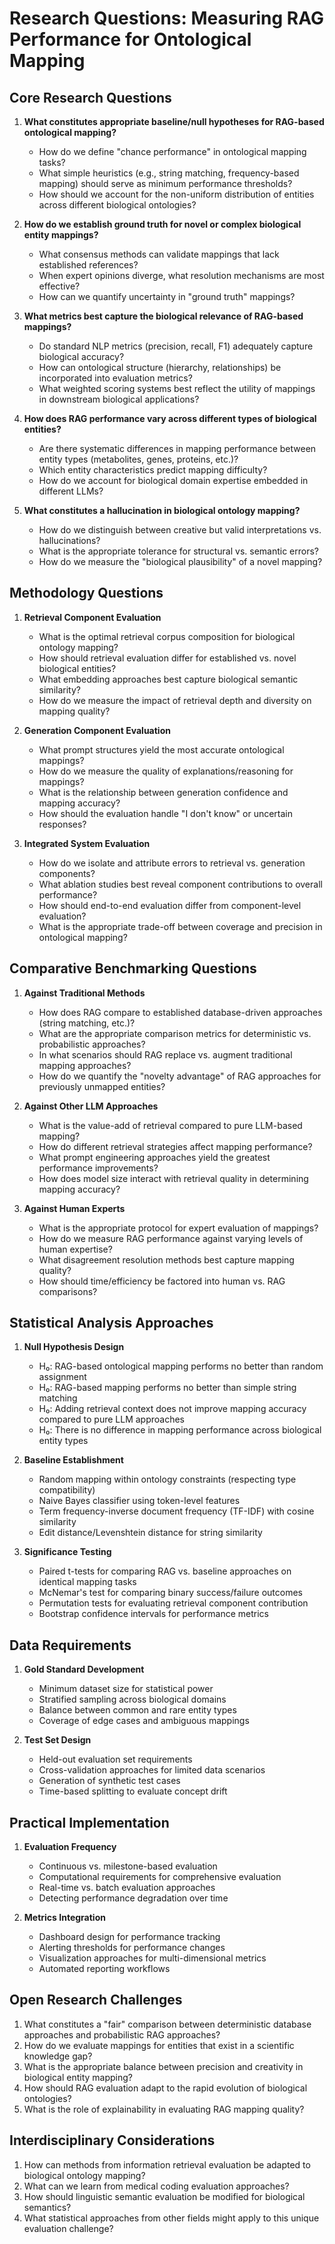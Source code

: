 # Research Questions: Measuring RAG Performance for Ontological Mapping

## Core Research Questions

1. **What constitutes appropriate baseline/null hypotheses for RAG-based ontological mapping?**
   - How do we define "chance performance" in ontological mapping tasks?
   - What simple heuristics (e.g., string matching, frequency-based mapping) should serve as minimum performance thresholds?
   - How should we account for the non-uniform distribution of entities across different biological ontologies?

2. **How do we establish ground truth for novel or complex biological entity mappings?**
   - What consensus methods can validate mappings that lack established references?
   - When expert opinions diverge, what resolution mechanisms are most effective?
   - How can we quantify uncertainty in "ground truth" mappings?

3. **What metrics best capture the biological relevance of RAG-based mappings?**
   - Do standard NLP metrics (precision, recall, F1) adequately capture biological accuracy?
   - How can ontological structure (hierarchy, relationships) be incorporated into evaluation metrics?
   - What weighted scoring systems best reflect the utility of mappings in downstream biological applications?

4. **How does RAG performance vary across different types of biological entities?**
   - Are there systematic differences in mapping performance between entity types (metabolites, genes, proteins, etc.)?
   - Which entity characteristics predict mapping difficulty?
   - How do we account for biological domain expertise embedded in different LLMs?

5. **What constitutes a hallucination in biological ontology mapping?**
   - How do we distinguish between creative but valid interpretations vs. hallucinations?
   - What is the appropriate tolerance for structural vs. semantic errors?
   - How do we measure the "biological plausibility" of a novel mapping?

## Methodology Questions

1. **Retrieval Component Evaluation**
   - What is the optimal retrieval corpus composition for biological ontology mapping?
   - How should retrieval evaluation differ for established vs. novel biological entities?
   - What embedding approaches best capture biological semantic similarity?
   - How do we measure the impact of retrieval depth and diversity on mapping quality?

2. **Generation Component Evaluation**
   - What prompt structures yield the most accurate ontological mappings?
   - How do we measure the quality of explanations/reasoning for mappings?
   - What is the relationship between generation confidence and mapping accuracy?
   - How should the evaluation handle "I don't know" or uncertain responses?

3. **Integrated System Evaluation**
   - How do we isolate and attribute errors to retrieval vs. generation components?
   - What ablation studies best reveal component contributions to overall performance?
   - How should end-to-end evaluation differ from component-level evaluation?
   - What is the appropriate trade-off between coverage and precision in ontological mapping?

## Comparative Benchmarking Questions

1. **Against Traditional Methods**
   - How does RAG compare to established database-driven approaches (string matching, etc.)?
   - What are the appropriate comparison metrics for deterministic vs. probabilistic approaches?
   - In what scenarios should RAG replace vs. augment traditional mapping approaches?
   - How do we quantify the "novelty advantage" of RAG approaches for previously unmapped entities?

2. **Against Other LLM Approaches**
   - What is the value-add of retrieval compared to pure LLM-based mapping?
   - How do different retrieval strategies affect mapping performance?
   - What prompt engineering approaches yield the greatest performance improvements?
   - How does model size interact with retrieval quality in determining mapping accuracy?

3. **Against Human Experts**
   - What is the appropriate protocol for expert evaluation of mappings?
   - How do we measure RAG performance against varying levels of human expertise?
   - What disagreement resolution methods best capture mapping quality?
   - How should time/efficiency be factored into human vs. RAG comparisons?

## Statistical Analysis Approaches

1. **Null Hypothesis Design**
   - H₀: RAG-based ontological mapping performs no better than random assignment
   - H₀: RAG-based mapping performs no better than simple string matching
   - H₀: Adding retrieval context does not improve mapping accuracy compared to pure LLM approaches
   - H₀: There is no difference in mapping performance across biological entity types

2. **Baseline Establishment**
   - Random mapping within ontology constraints (respecting type compatibility)
   - Naive Bayes classifier using token-level features
   - Term frequency-inverse document frequency (TF-IDF) with cosine similarity
   - Edit distance/Levenshtein distance for string similarity

3. **Significance Testing**
   - Paired t-tests for comparing RAG vs. baseline approaches on identical mapping tasks
   - McNemar's test for comparing binary success/failure outcomes
   - Permutation tests for evaluating retrieval component contribution
   - Bootstrap confidence intervals for performance metrics

## Data Requirements

1. **Gold Standard Development**
   - Minimum dataset size for statistical power
   - Stratified sampling across biological domains
   - Balance between common and rare entity types
   - Coverage of edge cases and ambiguous mappings

2. **Test Set Design**
   - Held-out evaluation set requirements
   - Cross-validation approaches for limited data scenarios
   - Generation of synthetic test cases
   - Time-based splitting to evaluate concept drift

## Practical Implementation

1. **Evaluation Frequency**
   - Continuous vs. milestone-based evaluation
   - Computational requirements for comprehensive evaluation
   - Real-time vs. batch evaluation approaches
   - Detecting performance degradation over time

2. **Metrics Integration**
   - Dashboard design for performance tracking
   - Alerting thresholds for performance changes
   - Visualization approaches for multi-dimensional metrics
   - Automated reporting workflows

## Open Research Challenges

1. What constitutes a "fair" comparison between deterministic database approaches and probabilistic RAG approaches?
2. How do we evaluate mappings for entities that exist in a scientific knowledge gap?
3. What is the appropriate balance between precision and creativity in biological entity mapping?
4. How should RAG evaluation adapt to the rapid evolution of biological ontologies?
5. What is the role of explainability in evaluating RAG mapping quality?

## Interdisciplinary Considerations

1. How can methods from information retrieval evaluation be adapted to biological ontology mapping?
2. What can we learn from medical coding evaluation approaches?
3. How should linguistic semantic evaluation be modified for biological semantics?
4. What statistical approaches from other fields might apply to this unique evaluation challenge?
